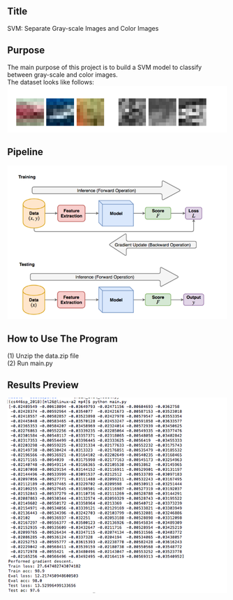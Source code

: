## Title
SVM: Separate Gray-scale Images and Color Images

## Purpose
The main purpose of this project is to build a SVM model to classify between gray-scale and color images.</br>
The dataset looks like follows: </br>
![](image/dataset.png)

## Pipeline
![](image/pipeline.png)

## How to Use The Program
(1) Unzip the data.zip file </br>
(2) Run main.py </br>

## Results Preview
![](image/result.png)
